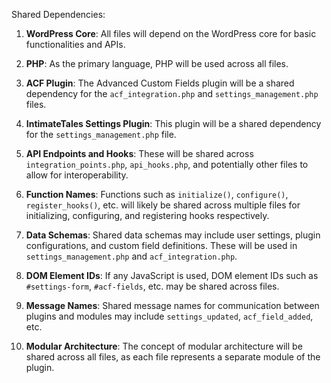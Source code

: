 Shared Dependencies:

1. **WordPress Core**: All files will depend on the WordPress core for basic functionalities and APIs. 

2. **PHP**: As the primary language, PHP will be used across all files.

3. **ACF Plugin**: The Advanced Custom Fields plugin will be a shared dependency for the `acf_integration.php` and `settings_management.php` files.

4. **IntimateTales Settings Plugin**: This plugin will be a shared dependency for the `settings_management.php` file.

5. **API Endpoints and Hooks**: These will be shared across `integration_points.php`, `api_hooks.php`, and potentially other files to allow for interoperability.

6. **Function Names**: Functions such as `initialize()`, `configure()`, `register_hooks()`, etc. will likely be shared across multiple files for initializing, configuring, and registering hooks respectively.

7. **Data Schemas**: Shared data schemas may include user settings, plugin configurations, and custom field definitions. These will be used in `settings_management.php` and `acf_integration.php`.

8. **DOM Element IDs**: If any JavaScript is used, DOM element IDs such as `#settings-form`, `#acf-fields`, etc. may be shared across files.

9. **Message Names**: Shared message names for communication between plugins and modules may include `settings_updated`, `acf_field_added`, etc.

10. **Modular Architecture**: The concept of modular architecture will be shared across all files, as each file represents a separate module of the plugin.
